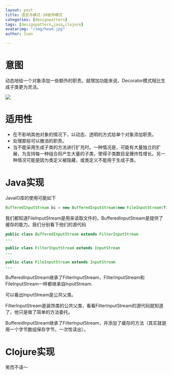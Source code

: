 ```yaml
---
layout: post
title: 语言与模式-10装饰模式
categories: [designpattern]
tags: [designpattern,java,clojure]
avatarimg: "/img/head.jpg"
author: Ivan

---
```

# 意图

动态地给一个对象添加一些额外的职责。就增加功能来说，Decorator模式相比生成子类更为灵活。

![]({{site.CDN_PATH}}/assets/designpattern/decorator.jpg)

# 适用性

- 在不影响其他对象的情况下，以动态、透明的方式给单个对象添加职责。
- 处理那些可以撤消的职责。
- 当不能采用生成子类的方法进行扩充时。一种情况是，可能有大量独立的扩展，为支持每一种组合将产生大量的子类，使得子类数目呈爆炸性增长。另一种情况可能是因为类定义被隐藏，或类定义不能用于生成子类。

# Java实现

JavaIO库的使用可能如下

```java
BufferedInputStream bi = new BufferedInputStream(new FileInputStream(filename));
```

我们都知道FileInputStream是用来读取文件的，BufferedInputStream是提供了缓存的能力。我们分别看下他们的源代码

```java
public class BufferedInputStream extends FilterInputStream
...

public class FilterInputStream extends InputStream
...

public class FileInputStream extends InputStream
...
```

BufferedInputStream继承了FilterInputStream，FilterInputStream和FileInputStream一样都继承自InputStream.

可以看出InputStream是公共父类。

FilterInputStream是装饰类的公共父类，看看FilterInputStream的源代码就知道了，他只是做了简单的方法委托。

BufferedInputStream继承了FilterInputStream，并添加了缓存的方法（其实就是用一个字节数组保存字节，一次性读出）。

<!-- more -->

# Clojure实现

笑而不语～
